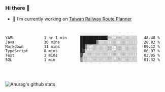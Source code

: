 ### Hi there 👋

- 🔭 I’m currently working on [Taiwan Railway Route Planner](https://github.com/Taiwan-Railway-Route-Planner)

<br/>

<!--START_SECTION:waka-->

```text
YAML             1 hr 1 min      ████████████░░░░░░░░░░░░░   48.48 %
Java             36 mins         ███████▒░░░░░░░░░░░░░░░░░   28.82 %
Markdown         11 mins         ██▒░░░░░░░░░░░░░░░░░░░░░░   09.12 %
TypeScript       8 mins          █▓░░░░░░░░░░░░░░░░░░░░░░░   06.97 %
Text             3 mins          ▓░░░░░░░░░░░░░░░░░░░░░░░░   03.05 %
SQL              1 min           ▒░░░░░░░░░░░░░░░░░░░░░░░░   01.32 %
```

<!--END_SECTION:waka-->

<br/>
<br/>

![Anurag's github stats](https://github-readme-stats.vercel.app/api?username=DepickereSven&show_icons=true&theme=tokyonight)



<!--
**DepickereSven/DepickereSven** is a ✨ _special_ ✨ repository because its `README.md` (this file) appears on your GitHub profile.

Here are some ideas to get you started:

- 🔭 I’m currently working on ...
- 🌱 I’m currently learning ...
- 👯 I’m looking to collaborate on ...
- 🤔 I’m looking for help with ...
- 💬 Ask me about ...
- 📫 How to reach me: ...
- 😄 Pronouns: ...
- ⚡ Fun fact: ...
-->
